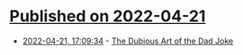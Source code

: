 # [Published on 2022-04-21](index.md)

* [2022-04-21, 17:09:34](https://news.ycombinator.com/item?id=31112179) - [The Dubious Art of the Dad Joke](https://daily.jstor.org/the-dubious-art-of-the-dad-joke/)
